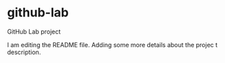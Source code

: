 # github-lab
GitHub Lab project

I am editing the README file. Adding some more details about the projec
t description.
